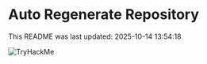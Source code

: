 # Auto Regenerate Repository

This README was last updated: 2025-10-14 13:54:18

 ![TryHackMe](https://tryhackme.com/badge/533634)